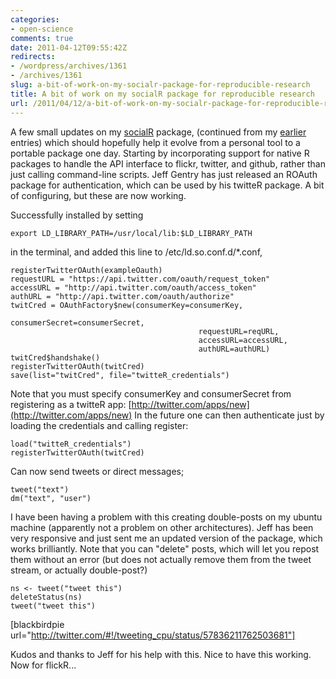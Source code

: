 ```yaml
---
categories:
- open-science
comments: true
date: 2011-04-12T09:55:42Z
redirects:
- /wordpress/archives/1361
- /archives/1361
slug: a-bit-of-work-on-my-socialr-package-for-reproducible-research
title: A bit of work on my socialR package for reproducible research
url: /2011/04/12/a-bit-of-work-on-my-socialr-package-for-reproducible-research/
---
```


A few small updates on my [socialR](http://www.carlboettiger.info/archives/565) package, (continued from my [earlier](http://www.carlboettiger.info/archives/1355) entries) which should hopefully help it evolve from a personal tool to a portable package one day.  Starting by incorporating support for native R packages to handle the  API interface to flickr, twitter, and github, rather than just calling command-line scripts.  Jeff Gentry has just released an ROAuth package for authentication, which can be used by his twitteR package.  A bit of configuring, but these are now working.  

Successfully installed by setting 

    
    
    export LD_LIBRARY_PATH=/usr/local/lib:$LD_LIBRARY_PATH
    


in the terminal, and added this line to /etc/ld.so.conf.d/*.conf,



    
    registerTwitterOAuth(exampleOauth)
    requestURL = "https://api.twitter.com/oauth/request_token"
    accessURL = "http://api.twitter.com/oauth/access_token"
    authURL = "http://api.twitter.com/oauth/authorize"
    twitCred = OAuthFactory$new(consumerKey=consumerKey,
                                              consumerSecret=consumerSecret,
                                              requestURL=reqURL,
                                              accessURL=accessURL,
                                              authURL=authURL)
    twitCred$handshake()
    registerTwitterOAuth(twitCred)
    save(list="twitCred", file="twitteR_credentials")


Note that you must specify consumerKey and consumerSecret from registering as a twitteR app: [http://twitter.com/apps/new](http://twitter.com/apps/new)
In the future one can then authenticate just by loading the credentials and calling register:

    
    load("twitteR_credentials")
    registerTwitterOAuth(twitCred)


Can now send tweets or direct messages;

    
    tweet("text")
    dm("text", "user")
    



I have been having a problem with this creating double-posts on my ubuntu machine (apparently not a problem on other architectures).  Jeff has been very responsive and just sent me an updated version of the package, which works brilliantly.  Note that you can "delete" posts, which will let you repost them without an error (but does not actually remove them from the tweet stream, or actually double-post?)


    
    
    ns <- tweet("tweet this")
    deleteStatus(ns)
    tweet("tweet this")
    



[blackbirdpie url="http://twitter.com/#!/tweeting_cpu/status/57836211762503681"]

Kudos and thanks to Jeff for his help with this.  Nice to have this working.  Now for flickR...  


